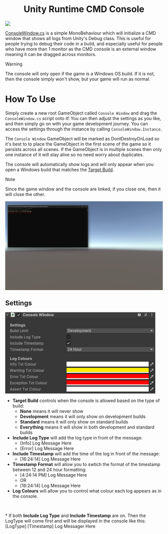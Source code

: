<h1 align="center">Unity Runtime CMD Console</h1>

<img src="https://github.com/SlushyRH/Unity-CMD-Console/blob/main/readme/showcase.gif" align="center">

[ConsoleWindow.cs](https://github.com/SlushyRH/Unity-CMD-Console/blob/main/ConsoleWindow.cs) is a simple MonoBehaviour which will initialize a CMD window that shows all logs from Unity's Debug class. This is useful for people trying to debug their code in a build, and especially useful for people who have more than 1 monitor as the CMD console is an external window meaning it can be dragged across monitors.

> [!WARNING]
> The console will only open if the game is a Windows OS build. If it is not, then the console simply won't show, but your game will run as normal.

# How To Use
Simply create a new root GameObject called `Console Window` and drag the `ConsoleWindow.cs` script onto it! You can then adjust the settings as you like, and then simply go on with your game development journey. You can access the settings through the instance by calling `ConsoleWindow.Instance.`

The `Console Window` GameObject will be marked as DontDestroyOnLoad so it's best to to place the GameObject in the first scene of the game so it persists across all scenes. If the GameObject is in multiple scenes then only one instance of it will stay alive so no need worry about duplicates.

The console will automatically show logs and will only appear when you open a Windows build that matches the [Target Build](https://github.com/SlushyRH/Unity-CMD-Console/tree/main?tab=readme-ov-file#Settings).

> [!NOTE]
> Since the game window and the console are linked, if you close one, then it will close the other.

<img src="https://github.com/SlushyRH/Unity-CMD-Console/blob/main/readme/console.png" align="center">

## Settings
<img src="https://github.com/SlushyRH/Unity-CMD-Console/blob/main/readme/inspector.png" align="center">

- **Target Build** controls when the console is allowed based on the type of build:
    - **None** means it will never show
    - **Development** means it will only show on development builds
    - **Standard** means it will only show on standard builds
    - **Everything** means it will show in both development and standard builds
- **Include Log Type** will add the log type in front of the message:
    - [Info] Log Message Here
    - [Error] Log Message Here
- **Include Timestamp** will add the time of the log in front of the message:
    - [16:24:14] Log Message Here
- **Timestamp Format** will allow you to swtich the format of the timestamp between 12 and 24 hour formatting:
    - [4:24:14 PM] Log Message Here
    - OR
    - [16:24:14] Log Message Here
- **Log Colours** will allow you to control what colour each log appears as in the console.
<br>
<p>* If both <b>Include Log Type</b> and <b>Include Timestamp</b> are on. Then the LogType will come first and will be displayed in the console like this: [LogType] [Timestamp] Log Messager Here</p>